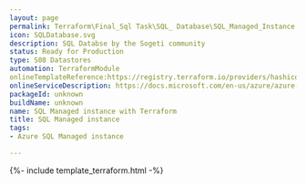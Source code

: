 ```yaml
---
layout: page
permalink: Terraform\Final_Sql Task\SQL_ Database\SQL_Managed_Instance
icon: SQLDatabase.svg 
description: SQL Databse by the Sogeti community
status: Ready for Production
type: S08 Datastores
automation: TerraformModule
onlineTemplateReference:https://registry.terraform.io/providers/hashicorp/azurerm/latest/docs/resources/sql_managed_instance
onlineServiceDescription: https://docs.microsoft.com/en-us/azure/azure-sql/managed-instance/sql-managed-instance-paas-overview?view=azuresql
packageId: unknown
buildName: unknown
name: SQL Managed instance with Terraform
title: SQL Managed instance
tags:
- Azure SQL Managed instance

---
```


{%- include template_terraform.html -%}